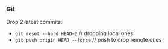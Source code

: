 ### Git

Drop 2 latest commits:
- `git reset --hard HEAD~2` // dropping local ones
- `git push origin HEAD --force` // push to drop remote ones